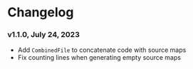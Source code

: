 # Changelog

### v1.1.0, July 24, 2023

- Add `CombinedFile` to concatenate code with source maps
- Fix counting lines when generating empty source maps
